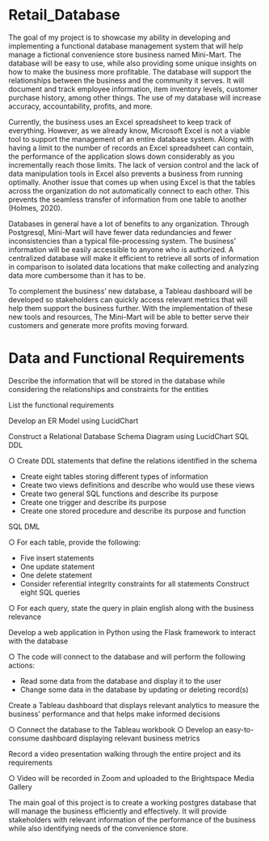 # Retail_Database

The goal of my project is to showcase my ability in developing and implementing a functional database management system that will help manage a fictional convenience store business named Mini-Mart. The database will be easy to use, while also providing some unique insights on how to make the business more profitable. The database will support the relationships between the business and the community it serves. It will document and track employee information, item inventory levels, customer purchase history, among other things. The use of my database will increase accuracy, accountability, profits, and more. 

Currently, the business uses an Excel spreadsheet to keep track of everything. However, as we already know, Microsoft Excel is not a viable tool to support the management of an entire database system. Along with having a limit to the number of records an Excel spreadsheet can contain, the performance of the application slows down considerably as you incrementally reach those limits. The lack of version control and the lack of data manipulation tools in Excel also prevents a business from running optimally. Another issue that comes up when using Excel is that the tables across the organization do not automatically connect to each other. This prevents the seamless transfer of information from one table to another (Holmes, 2020). 

Databases in general have a lot of benefits to any organization. Through Postgresql, Mini-Mart will have fewer data redundancies and fewer inconsistencies than a typical file-processing system. The business’ information will be easily accessible to anyone who is authorized. A centralized database will make it efficient to retrieve all sorts of information in comparison to isolated data locations that make collecting and analyzing data more cumbersome than it has to be. 

To complement the business’ new database, a Tableau dashboard will be developed so stakeholders can quickly access relevant metrics that will help them support the business further. With the implementation of these new tools and resources, The Mini-Mart will be able to better serve their customers and generate more profits moving forward.



# Data and Functional Requirements

Describe the information that will be stored in the database while considering the relationships and constraints for the entities

List the functional requirements

Develop an ER Model using LucidChart

Construct a Relational Database Schema Diagram using LucidChart SQL DDL

○ Create DDL statements that define the relations identified in the schema

- Create eight tables storing different types of information
- Create two views definitions and describe who would use these views
- Create two general SQL functions and describe its purpose
- Create one trigger and describe its purpose
- Create one stored procedure and describe its purpose and function

SQL DML

○ For each table, provide the following:
- Five insert statements
- One update statement
- One delete statement
- Consider referential integrity constraints for all statements Construct eight SQL queries

○ For each query, state the query in plain english along with the business relevance

Develop a web application in Python using the Flask framework to interact with the database

○ The code will connect to the database and will perform the following actions:
- Read some data from the database and display it to the user
- Change some data in the database by updating or deleting record(s)

Create a Tableau dashboard that displays relevant analytics to measure the business’ performance and that helps make informed decisions

○ Connect the database to the Tableau workbook
○ Develop an easy-to-consume dashboard displaying relevant business metrics

Record a video presentation walking through the entire project and its requirements

○ Video will be recorded in Zoom and uploaded to the Brightspace Media Gallery

The main goal of this project is to create a working postgres database that will manage the business efficiently and effectively. It will provide stakeholders with relevant information of the performance of the business while also identifying needs of the convenience store.
